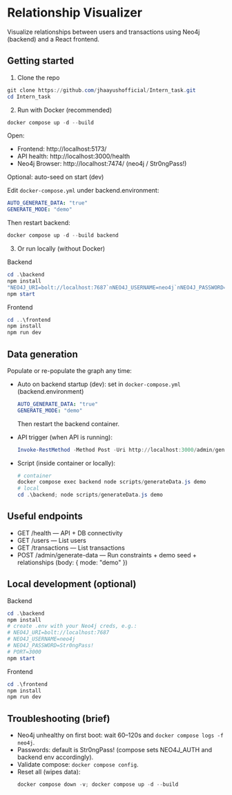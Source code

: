 # Relationship Visualizer

Visualize relationships between users and transactions using Neo4j (backend) and a React frontend.

## Getting started

1. Clone the repo

```powershell
git clone https://github.com/jhaayushofficial/Intern_task.git
cd Intern_task
```

2. Run with Docker (recommended)

```powershell
docker compose up -d --build
```

Open:

- Frontend: http://localhost:5173/
- API health: http://localhost:3000/health
- Neo4j Browser: http://localhost:7474/ (neo4j / Str0ngPass!)

Optional: auto-seed on start (dev)

Edit `docker-compose.yml` under backend.environment:

```yaml
AUTO_GENERATE_DATA: "true"
GENERATE_MODE: "demo"
```

Then restart backend:

```powershell
docker compose up -d --build backend
```

3. Or run locally (without Docker)

Backend

```powershell
cd .\backend
npm install
"NEO4J_URI=bolt://localhost:7687`nNEO4J_USERNAME=neo4j`nNEO4J_PASSWORD=Str0ngPass!`nPORT=3000" | Out-File -Encoding utf8 .env
npm start
```

Frontend

```powershell
cd ..\frontend
npm install
npm run dev
```

## Data generation

Populate or re-populate the graph any time:

- Auto on backend startup (dev): set in `docker-compose.yml` (backend.environment)

  ```yaml
  AUTO_GENERATE_DATA: "true"
  GENERATE_MODE: "demo"
  ```

  Then restart the backend container.

- API trigger (when API is running):

  ```powershell
  Invoke-RestMethod -Method Post -Uri http://localhost:3000/admin/generate-data -Body (@{ mode = 'demo' } | ConvertTo-Json) -ContentType 'application/json'
  ```

- Script (inside container or locally):
  ```powershell
  # container
  docker compose exec backend node scripts/generateData.js demo
  # local
  cd .\backend; node scripts/generateData.js demo
  ```

## Useful endpoints

- GET /health — API + DB connectivity
- GET /users — List users
- GET /transactions — List transactions
- POST /admin/generate-data — Run constraints + demo seed + relationships (body: { mode: "demo" })

## Local development (optional)

Backend

```powershell
cd .\backend
npm install
# create .env with your Neo4j creds, e.g.:
# NEO4J_URI=bolt://localhost:7687
# NEO4J_USERNAME=neo4j
# NEO4J_PASSWORD=Str0ngPass!
# PORT=3000
npm start
```

Frontend

```powershell
cd .\frontend
npm install
npm run dev
```

## Troubleshooting (brief)

- Neo4j unhealthy on first boot: wait 60–120s and `docker compose logs -f neo4j`.
- Passwords: default is Str0ngPass! (compose sets NEO4J_AUTH and backend env accordingly).
- Validate compose: `docker compose config`.
- Reset all (wipes data):
  ```powershell
  docker compose down -v; docker compose up -d --build
  ```
